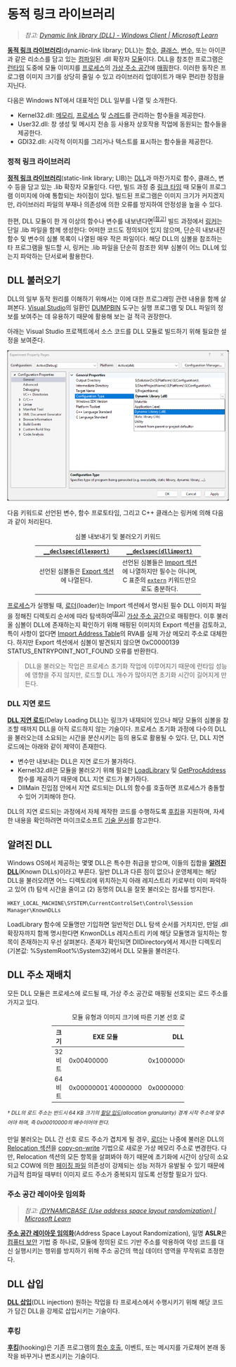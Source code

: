 # 동적 링크 라이브러리
> *참고: [Dynamic link library (DLL) - Windows Client | Microsoft Learn](https://learn.microsoft.com/troubleshoot/windows-client/setup-upgrade-and-drivers/dynamic-link-library)*

**[동적 링크 라이브러리](https://en.wikipedia.org/wiki/Dynamic-link_library)**(dynamic-link library; DLL)는 [함수](C.md#함수), [클래스](Cpp.md#클래스), [변수](C.md#변수), 또는 아이콘과 같은 리소스를 담고 있는 [컴파일](Programming.md#컴파일러)된 .dll 확장자 [모듈](https://en.wikipedia.org/wiki/Modular_programming)이다. DLL을 참조한 프로그램은 [런타임](https://en.wikipedia.org/wiki/Execution_(computing)#Runtime) 도중에 모듈 이미지를 [프로세스](Process.md)의 [가상 주소 공간](Process.md#가상-주소-공간)에 [매핑](Memory.md#메모리-맵-파일)한다. 이러한 동작은 프로그램 이미지 크기를 상당히 줄일 수 있고 라이브러리 업데이트가 매우 편리한 장점을 지닌다.

다음은 Windows NT에서 대표적인 DLL 일부를 나열 및 소개한다.

* Kernel32.dll: [메모리](Memory.md), [프로세스](Process.md) 및 [스레드](Thread.md)를 관리하는 함수들을 제공한다.
* User32.dll: 창 생성 및 메시지 전송 등 사용자 상호작용 작업에 동원되는 함수들을 제공한다.
* GDI32.dll: 시각적 이미지를 그리거나 텍스트를 표시하는 함수들을 제공한다.

### 정적 링크 라이브러리
**[정적 링크 라이브러리](https://en.wikipedia.org/wiki/Static_library)**(static-link library; LIB)는 [DLL](#동적-링크-라이브러리)과 마찬가지로 함수, 클래스, 변수 등을 담고 있는 .lib 확장자 모듈읻다. 다만, 빌드 과정 중 [링크 타임](Programming.md#링커) 때 모듈이 프로그램 이미지에 아예 통합되는 차이점이 있다. 빌드된 프로그램은 이미지 크기가 커지겠지만, 라이브러리 파일의 부재나 의존성에 의한 오류를 방지하여 안정성을 높을 수 있다.

한편, DLL 모듈이 한 개 이상의 함수나 변수를 내보낸다면<sup>[[참고](https://learn.microsoft.com/cpp/build/exporting-from-a-dll)]</sup> 빌드 과정에서 [링커](Programming.md#링커)는 단일 .lib 파일을 함께 생성한다: 어떠한 코드도 정의되어 있지 않으며, 단순히 내보내진 함수 및 변수의 심볼 목록이 나열된 매우 작은 파일이다. 해당 DLL의 심볼을 참조하는 타 프로그램을 빌드할 시, 링커는 .lib 파일을 단순히 참조한 외부 심볼이 어느 DLL에 있는지 파악하는 단서로써 활용한다.

## DLL 불러오기
DLL의 일부 동작 원리를 이해하기 위해서는 이에 대한 프로그래밍 관련 내용을 함께 살펴본다. [Visual Studio](https://visualstudio.microsoft.com/)의 일환인 [DUMPBIN](https://learn.microsoft.com/cpp/build/reference/dumpbin-reference) 도구는 실행 프로그램 및 DLL 파일의 정보를 보여주는 데 유용하기 때문에 활용해 보는 걸 적극 권장한다.

아래는 Visual Studio 프로젝트에서 소스 코드를 DLL 모듈로 빌드하기 위해 필요한 설정을 보여준다.

![Visual Studio에서 DLL 빌드를 위한 프로젝트 설정](./images/visual_studio_library.png)

다음 키워드로 선언된 변수, 함수 프로토타임, 그리고 C++ 클래스는 링커에 의해 다음과 같이 처리된다.

<table style="width: 75%; margin-left: auto; margin-right: auto;"><caption style="caption-side: top;">심볼 내보내기 및 불러오기 키워드</caption><colgroup><col style="width: 50%;"/><col style="width: 50%;"/></colgroup><thead><tr><th style="text-align: center;"><a href="https://learn.microsoft.com/cpp/build/exporting-from-a-dll-using-declspec-dllexport"><code>__declspec(dllexport)</code></a></th><th style="text-align: center;"><a href="https://learn.microsoft.com/cpp/build/importing-into-an-application-using-declspec-dllimport"><code>__declspec(dllimport)</code></a></th></tr></thead><tbody><tr style="text-align: center;"><td>선언된 심볼들은 <a href="PE.md#export-섹션">Export 섹션</a>에 나열된다.</td><td>선언된 심볼들은 <a href="PE.md#import-섹션">Import 섹션</a>에 나열하지만 필수는 아니며, C 표준의 <a href="C.md#변수"><code>extern</code></a> 키워드만으로도 충분하다.</td></tr></tbody></table>

[프로세스](Process.md)가 실행될 때, [로더](https://en.wikipedia.org/wiki/Loader_(computing))(loader)는 Import 섹션에서 명시된 필수 DLL 이미지 파일을 정해진 디렉토리 순서에 따라 탐색하여<sup>[[참고](https://learn.microsoft.com/windows/win32/dlls/dynamic-link-library-search-order)]</sup> [가상 주소 공간](Process.md#가상-주소-공간)으로 매핑한다.
이후 불러올 심볼이 DLL에 존재하는지 확인하기 위해 매핑된 이미지의 Export 섹션을 검토하고, 특이 사항이 없다면 [Import Address Table](PE.md#import-섹션)의 RVA를 실제 가상 메모리 주소로 대체한다. 하지만 Export 섹션에서 심볼이 발견되지 않으면 0xC0000139 STATUS_ENTRYPOINT_NOT_FOUND 오류를 반환한다.

> DLL을 불러오는 작업은 프로세스 초기화 작업에 이루어지기 때문에 런타임 성능에 영향을 주지 않지만, 로드할 DLL 개수가 많아지면 초기화 시간이 길어지게 만든다.

### DLL 지연 로드
**[DLL 지연 로드](https://learn.microsoft.com/cpp/build/reference/linker-support-for-delay-loaded-dlls)**(Delay Loading DLL)는 링크가 내재되어 있으나 해당 모듈의 심볼을 참조할 때까지 DLL을 아직 로드하지 않는 기술이다. 프로세스 초기화 과정에 다수의 DLL을 불러오는데 소요되는 시간을 분산시키는 등의 용도로 활용될 수 있다. 단, DLL 지연 로드에는 아래와 같이 제약이 존재한다.

* 변수만 내보내는 DLL은 지연 로드가 불가하다.
* Kernel32.dll은 모듈을 불러오기 위해 필요한 [LoadLibrary](https://learn.microsoft.com/windows/win32/api/libloaderapi/nf-libloaderapi-loadlibraryw) 및 [GetProcAddress](https://learn.microsoft.com/windows/win32/api/libloaderapi/nf-libloaderapi-getprocaddress) 함수를 제공하기 때문에 DLL 지연 로드가 불가하다.
* DllMain 진입점 안에서 지연 로드되는 DLL의 함수를 호출하면 프로세스가 충돌할 수 있어 기피해야 한다.

DLL의 지연 로드되는 과정에서 자체 제작한 코드를 수행하도록 [후킹](#후킹)을 지원하며, 자세한 내용을 확인하려면 마이크로소프트 [기술 문서](https://learn.microsoft.com/cpp/build/reference/understanding-the-helper-function)를 참고한다.

## 알려진 DLL
Windows OS에서 제공하는 몇몇 DLL은 특수한 취급을 받으며, 이들의 집합을 **[알려진 DLL](https://www.oreilly.com/library/view/windows-r-via-c-c/9780735639904/ch20s05.html)**(Known DLLs)이라고 부른다. 일반 DLL과 다른 점이 없으나 운영체제는 해당 DLL을 불러오려면 어느 디렉토리에 위치하는지 아래 레지스트리 키로부터 이미 파악하고 있어 (1) 탐색 시간을 줄이고 (2) 동명의 DLL을 잘못 불러오는 참사를 방지한다.

    HKEY_LOCAL_MACHINE\SYSTEM\CurrentControlSet\Control\Session Manager\KnownDLLs

LoadLibrary 함수에 모듈명만 기입하면 일반적인 DLL 탐색 순서를 거치지만, 만일 .dll 확장자까지 함께 명시한다면 KnwonDLLs 레지스트리 키에 해당 모듈명과 일치하는 항목이 존재하는지 우선 살펴본다. 존재가 확인되면 DllDirectory에서 제시한 디렉토리 (기본값: %SystemRoot%\System32)에서 DLL 모듈을 불러온다.

## DLL 주소 재배치
모든 DLL 모듈은 프로세스에 로드될 때, 가상 주소 공간로 매핑될 선호되는 로드 주소를 가지고 있다.

<table style="width: 60%; margin-left: auto; margin-right: auto;"><caption style="caption-side: top;">모듈 유형과 이미지 크기에 따른 기본 선호 로드 주소</caption><colgroup><col style="width: 20%;"/><col style="width: 40%;"/><col style="width: 40%;"/></colgroup><thead><tr><th style="text-align: center;">크기</th><th style="text-align: center;">EXE 모듈</th><th style="text-align: center;">DLL 모듈</th></tr></thead><tbody><tr><td style="text-align: center;">32비트</td><td>0x00400000</td><td>0x10000000</td></tr><tr><td style="text-align: center;">64비트</td><td>0x00000001`40000000</td><td>0x00000001`80000000</td></tr></tbody></table>

<sup>_† DLL의 로드 주소는 반드시 64 KB 크기의 [할당 입도](Memory.md#페이지)(allocation granularity) 경계 시작 주소에 맞추어야 하며, 즉 0x00010000의 배수이어야 한다._</sup>

만일 불러오는 DLL 간 선호 로드 주소가 겹치게 될 경우, [로더](https://en.wikipedia.org/wiki/Loader_(computing))는 나중에 불러온 DLL의 [Relocation 섹션](PE.md#relocation-섹션)을 [copy-on-write](Memory.md#copy-on-write) 기법으로 새로운 가상 메모리 주소로 변경한다. 다만, Relocation 섹션의 모든 항목을 살펴봐야 하기 때문에 초기화에 시간이 상당히 소요되고 COW에 의한 [페이징 파일](Memory.md#페이징-파일) 의존성이 강제되는 성능 저하가 유발될 수 있기 때문에 가급적 컴파일 때부터 이미지 로드 주소가 중복되지 않도록 선정할 필요가 있다.

### 주소 공간 레이아웃 임의화
> *참고: [/DYNAMICBASE (Use address space layout randomization) | Microsoft Learn](https://learn.microsoft.com/cpp/build/reference/dynamicbase-use-address-space-layout-randomization)*

**[주소 공간 레이아웃 임의화](https://en.wikipedia.org/wiki/Address_space_layout_randomization)**(Address Space Layout Randomization), 일명 **ASLR**은 [컴퓨터 보안](https://en.wikipedia.org/wiki/Computer_security) 기법 중 하나로, 모듈에 정의된 로드 기반 주소를 악용하여 악성 코드를 대신 실행시키는 행위를 방지하기 위해 주소 공간의 핵심 데이터 영역을 무작위로 조정한다.

## DLL 삽입
**[DLL 삽입](https://en.wikipedia.org/wiki/DLL_injection)**(DLL injection) 원하는 작업을 타 프로세스에서 수행시키기 위해 해당 코드가 담긴 DLL을 강제로 삽입시키는 기술이다.

### 후킹
**[후킹](https://en.wikipedia.org/wiki/Hooking)**(hooking)은 기존 프로그램의 [함수 호출](C.md#함수), 이벤트, 또는 메시지를 가로채어 본래 동작을 바꾸거나 변조시키는 기술이다.
